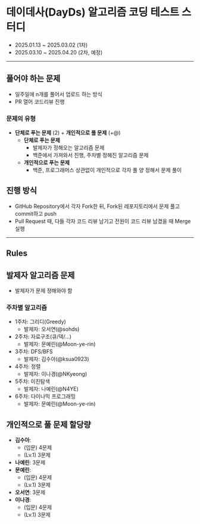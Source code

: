 # 데이데사(DayDs) 알고리즘 코딩 테스트 스터디
- 2025.01.13 ~ 2025.03.02 (1차)
- 2025.03.10 ~ 2025.04.20 (2차, 예정)
---

## 풀어야 하는 문제
- 일주일에 n개를 풀어서 업로드 하는 방식
- PR 열어 코드리뷰 진행

### 문제의 유형

- **단체로 푸는 문제** (2) + **개인적으로 풀 문제** (+@)
    - **단체로 푸는 문제**
        - 발제자가 정해오는 알고리즘 문제
        - 백준에서 가져와서 진행, 주차별 정해진 알고리즘 문제
    - **개인적으로 푸는 문제**
        - 백준, 프로그래머스 상관없이 개인적으로 각자 풀 양 정해서 문제 풀이

## 진행 방식

- GitHub Repository에서 각자 Fork한 뒤, Fork된 레포지토리에서 문제 풀고 commit하고 push
- Pull Request 때, 다들 각자 코드 리뷰 남기고 전원이 코드 리뷰 남겼을 때 Merge 실행


---

## Rules

## 발제자 알고리즘 문제

- 발제자가 문제 정해와야 함

### 주차별 알고리즘

- 1주차: 그리디(Greedy)
    - 발제자: 오서연(@sohds)
- 2주차: 자료구조(큐/덱/…)
    - 발제자: 문예린(@Moon-ye-rin)
- 3주차: DFS/BFS
    - 발제자: 김수아(@ksua0923)
- 4주차: 정렬
    - 발제자: 이나경(@NKyeong)
- 5주차: 이진탐색
    - 발제자: 나예린(@N4YE)
- 6주차: 다이나믹 프로그래밍
    - 발제자: 문예린(@Moon-ye-rin)

## 개인적으로 풀 문제 할당량

- **김수아**:
    - (입문) 4문제
    - (Lv.1) 3문제
- **나예린**: 3문제
- **문예린**:
    - (입문) 4문제
    - (Lv.1) 3문제
- **오서연**: 3문제
- **이나경**:
    - (입문) 4문제
    - (Lv.1) 3문제
